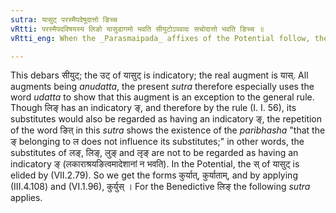 ```yaml
---
sutra: यासुट् परस्मैपदेषूदात्तो ङिच्च
vRtti: परस्मैपदविषयस्य लिङो यासुडागमो भवति सीयुटोऽपवादः सचोदात्तो भवति ङिच्च ॥
vRtti_eng: When the _Parasmaipada_ affixes of the Potential follow, then '_yasut_' acutely accented, is their augment, and the termination is regarded as having an indicatory '_n_'.

---
```

This debars सीयुट्; the उट् of यासुट् is indicatory; the real augment is यास्. All augments being _anudatta_, the present _sutra_ therefore especially uses the word _udatta_ to show that this augment is an exception to the general rule. Though लिङ् has an indicatory ङ्, and therefore by the rule (I. I. 56), its substitutes would also be regarded as having an indicatory ङ्, the repetition of the word ङित् in this _sutra_ shows the existence of the _paribhasha_ "that the ङ् belonging to ल does not influence its substitutes;" in other words, the substitutes of लङ्, लिङ्, लुङ् and लृङ् are not to be regarded as having an indicatory ङ् (लकाराश्रयङित्वमादेशानां न भवति). In the Potential, the स् of यासुट् is elided by (VII.2.79). So we get the forms कुर्यात्, कुर्याताम्, and by applying (III.4.108) and (VI.1.96), कुर्युस् । For the Benedictive लिङ् the following _sutra_ applies.